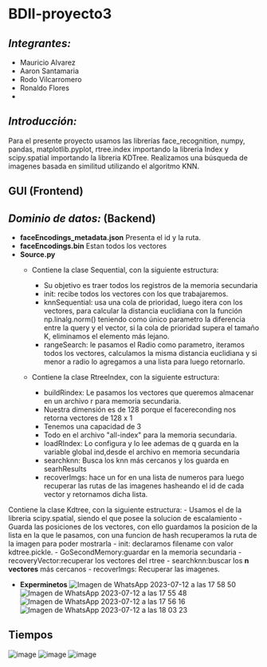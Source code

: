 # BDII-proyecto3
## ***Integrantes:***
- Mauricio Alvarez
- Aaron Santamaria
- Rodo Vilcarromero
- Ronaldo Flores
- 
## ***Introducción:***
Para el presente proyecto usamos las librerías face_recognition, numpy, pandas, matplotlib.pyplot, rtree.index importando la libreria Index y scipy.spatial importando la libreria KDTree.
Realizamos  una búsqueda de imagenes basada en similitud utilizando el algoritmo KNN.


## **GUI** (Frontend)

## ***Dominio de datos:*** (Backend)
- **faceEncodings_metadata.json**
Presenta el id y la ruta.
- **faceEncodings.bin**
Estan todos los vectores
- **Source.py**
    - Contiene la clase Sequential, con la siguiente estructura:
        - Su objetivo es traer todos los registros de la memoria secundaria
        - init: recibe todos los vectores con los que trabajaremos.
        - knnSequential: usa una cola de prioridad, luego itera con los vectores, para calcular la distancia euclidiana con la función np.linalg.norm() teniendo como único parametro la diferencia entre la query y el vector, si la cola de prioridad supera el tamaño K, eliminamos el elemento más lejano.
        - rangeSearch: le pasamos el Radio como parametro, iteramos todos los vectores, calculamos la misma distancia euclidiana y si menor a radio lo agregamos a una lista para luego retornarlo.

    - Contiene la clase RtreeIndex, con la siguiente estructura: 
        - buildRindex: Le pasamos los vectores que queremos almacenar en un archivo r para memoria secundaria.
        - Nuestra dimensión es de 128 porque el facereconding nos retorna vectores de 128 x 1
        - Tenemos una capacidad de 3
        - Todo en el archivo "all-index" para la memoria secundaria.
        - loadRIndex: Lo configura y lo lee ademas de q guarda en la variable global ind,desde el archivo en memoria secundaria
        - searchknn: Busca los knn más cercanos y los guarda en searhResults
        - recoverImgs: hace un for en una lista de numeros para luego recuperar las rutas de las imagenes hasheando el id de cada vector y retornamos dicha lista.   

Contiene la clase Kdtree, con la siguiente estructura:
    - Usamos el de la libreria scipy.spatial, siendo el que posee la solucion de escalamiento
    - Guarda las posiciones de los vectores, con ello guardamos la posicion de la lista en la que le pasamos, con una funcion de hash recuperamos la ruta de la imagen para poder mostrarla
    - init: declaramos filename con valor kdtree.pickle.
    - GoSecondMemory:guardar en la memoria secundaria 
    - recoveryVector:recuperar los vectores del rtree
    - searchknn:buscar los **n vectores** más cercanos
    - recoverImgs: Recuperar las imagenes.

- **Experminetos**
![Imagen de WhatsApp 2023-07-12 a las 17 58 50](https://github.com/mauricio-alvarez/BDII-proyectoIII/assets/85258014/8b73d02a-d0de-4d59-8d05-677e182f4f3a)
![Imagen de WhatsApp 2023-07-12 a las 17 55 48](https://github.com/mauricio-alvarez/BDII-proyectoIII/assets/85258014/ff18de7f-5dc7-463f-904b-a4b26d2465ec)
![Imagen de WhatsApp 2023-07-12 a las 17 56 16](https://github.com/mauricio-alvarez/BDII-proyectoIII/assets/85258014/20a13657-4173-4471-bdb1-04f87fc294c2)
![Imagen de WhatsApp 2023-07-12 a las 18 03 23](https://github.com/mauricio-alvarez/BDII-proyectoIII/assets/85258014/46b957ca-f1f4-47a1-a80f-bbb6e299977f)


## **Tiempos**
![image](https://github.com/mauricio-alvarez/BDII-proyectoIII/assets/85258014/a3fcee35-0711-4877-96cd-e3956f07613f)
![image](https://github.com/mauricio-alvarez/BDII-proyectoIII/assets/85258014/e794a06a-bc2a-4ba8-b4c2-7270e700c341)
![image](https://github.com/mauricio-alvarez/BDII-proyectoIII/assets/85258014/986ef9c8-2389-4ea3-a3e8-c64eb075ec9c)

